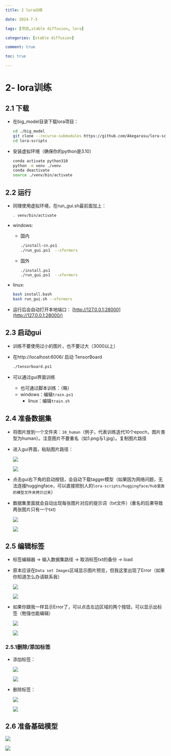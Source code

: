 ```yaml
---
title: 2 lora训练

date: 2024-7-3

tags: [项目,stable diffusion, lora]

categories: [stable diffusion]

comment: true

toc: true

---
```


#
<!--more-->



# 2- lora训练

## 2.1 下载

- 在big_model目录下载lora项目：

  ```bash
  cd ./big_model
  git clone --recurse-submodules https://github.com/Akegarasu/lora-scripts
  cd lora-scripts
  
  ```

- 安装虚拟环境（确保你的python是3.10）

  ```bash
  conda activate python310
  python -m venv ./venv
  conda deactivate
  source ./venv/bin/activate
  
  ```

## 2.2 运行

- 同理使用虚拟环境，在run_gui.sh最前面加上：

  ```bash
  . venv/bin/activate
  ```

- windows:

  - 国内

    ```bash
    ./install-cn.ps1
    ./run_gui.ps1  --xformers
    
    ```

  - 国外

    ```bash
    ./install.ps1
    ./run_gui.ps1  --xformers
    
    ```

- linux:

  ```bash
  bash install.bash
  bash run_gui.sh --xformers
  
  ```

- 运行后会自动打开本地端口： [http://127.0.0.1:28000](http://127.0.0.1:28000/) 



## 2.3 启动gui

- 训练不要使用过小的图片，也不要过大（3000以上）

- 在http://localhost:6006/ 启动 TensorBoard 

  ```bash
  ./tensorboard.ps1
  ```


- 可以通过gui界面训练

  - 也可通过脚本训练：（略）
  - windows：编辑`train.ps1`
    - linux：编辑`train.sh`

## 2.4 准备数据集

- 将图片放到一个文件夹：`10_human`（例子，代表训练迭代10个epoch，图片类型为human）。注意图片不要重名（如1.png与1.jpg）。复制图片路径

- 进入gui界面，粘贴图片路径：

  ![](../../../../themes/yilia/source/img/project/stable_diffusion/1.jpg)

  ![](img/project/stable_diffusion/1.jpg)

- 点击gui右下角的启动按钮，会自动下载tagger模型（如果因为网络问题，无法连接huggingface，可以直接把别人的`lora-scripts/huggingface/hub里面的模型文件夹拷贝过来`）

- 数据集里面就会自动出现每张图片对应的提示词（txt文件）(重名的后果导致两张图片只有一个txt)

  ![](../../../../themes/yilia/source/img/project/stable_diffusion/2.jpg)

  ![](img/project/stable_diffusion/2.jpg)



## 2.5 编辑标签

- 标签编辑器 -> 输入数据集路径 -> 取消标签txt的备份 -> load

- 原本应该在`Data set Images`区域显示图片预览，但我这里出现了Error（如果你知道怎么办请联系我）

  ![](../../../../themes/yilia/source/img/project/stable_diffusion/7.jpg)

  ![](img/project/stable_diffusion/7.jpg)

- 如果你跟我一样显示Error了，可以点击左边区域的两个按钮，可以显示出标签（勉强也能编辑）

    ![](../../../../themes/yilia/source/img/project/stable_diffusion/8.jpg)

    ![](img/project/stable_diffusion/8.jpg)



### 2.5.1删除/添加标签

- 添加标签：

  ![](../../../../themes/yilia/source/img/project/stable_diffusion/9.jpg)

  ![](img/project/stable_diffusion/9.jpg)

- 删除标签：

  ![](../../../../themes/yilia/source/img/project/stable_diffusion/10.jpg)

  ![](img/project/stable_diffusion/10.jpg)



## 2.6 准备基础模型







![](../../../../themes/yilia/source/img/project/stable_diffusion/3.jpg)

![](img/project/stable_diffusion/3.jpg)